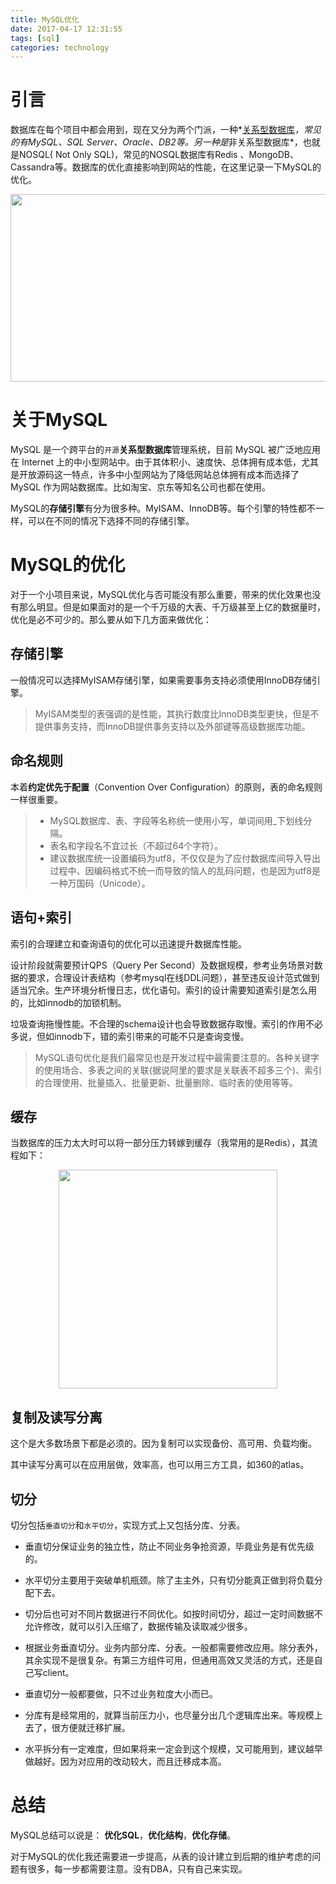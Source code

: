 ```yaml
---
title: MySQL优化
date: 2017-04-17 12:31:55
tags: [sql]
categories: technology
---
```


# 引言

数据库在每个项目中都会用到，现在又分为两个门派，一种*[关系型数据库](http://baike.baidu.com/link?url=F1B2ducJyF3-AS6F8RbkCx-1y10TqUb0tcFlxpySya025ev87isg4GprakGLkp0RvhYLO6qbgzGBTskhi-iLVM9R6yI9MtAqhHq6qy7VPj6HTfW01Y2bIhIR5O7g1xOYdZ6Zsm_qzvnKGVw5oFSzkK)*，常见的有MySQL、SQL Server、Oracle、DB2等。另一种是*非关系型数据库*，也就是NOSQL( Not Only SQL)，常见的NOSQL数据库有Redis 、MongoDB、Cassandra等。数据库的优化直接影响到网站的性能，在这里记录一下MySQL的优化。

<div align=center><img width="700" height="300" src="http://on937g0jc.bkt.clouddn.com/2017-4-17/MYSQL.jpg" algin="center"/>

</div>

<!-- more -->

# 关于MySQL

MySQL 是一个跨平台的`开源`**关系型数据库**管理系统，目前 MySQL 被广泛地应用在 Internet 上的中小型网站中。由于其体积小、速度快、总体拥有成本低，尤其是开放源码这一特点，许多中小型网站为了降低网站总体拥有成本而选择了 MySQL 作为网站数据库。比如淘宝、京东等知名公司也都在使用。

MySQL的**存储引擎**有分为很多种。MyISAM、InnoDB等。每个引擎的特性都不一样，可以在不同的情况下选择不同的存储引擎。

# MySQL的优化

对于一个小项目来说，MySQL优化与否可能没有那么重要，带来的优化效果也没有那么明显。但是如果面对的是一个千万级的大表、千万级甚至上亿的数据量时，优化是必不可少的。那么要从如下几方面来做优化：

## 存储引擎

一般情况可以选择MyISAM存储引擎，如果需要事务支持必须使用InnoDB存储引擎。

> MyISAM类型的表强调的是性能，其执行数度比InnoDB类型更快，但是不提供事务支持，而InnoDB提供事务支持以及外部键等高级数据库功能。

## 命名规则

本着**约定优先于配置**（Convention Over Configuration）的原则，表的命名规则一样很重要。

> - MySQL数据库、表、字段等名称统一使用小写，单词间用_下划线分隔。
> - 表名和字段名不宜过长（不超过64个字符）。
> - 建议数据库统一设置编码为utf8，不仅仅是为了应付数据库间导入导出过程中、因编码格式不统一而导致的恼人的乱码问题，也是因为utf8是一种万国码（Unicode）。

## 语句+索引

索引的合理建立和查询语句的优化可以迅速提升数据库性能。

设计阶段就需要预计QPS（Query Per Second）及数据规模，参考业务场景对数据的要求，合理设计表结构（参考mysql在线DDL问题），甚至违反设计范式做到适当冗余。生产环境分析慢日志，优化语句。索引的设计需要知道索引是怎么用的，比如innodb的加锁机制。

垃圾查询拖慢性能。不合理的schema设计也会导致数据存取慢。索引的作用不必多说，但如innodb下，错的索引带来的可能不只是查询变慢。

> MySQL语句优化是我们最常见也是开发过程中最需要注意的。各种关键字的使用场合、多表之间的关联(据说阿里的要求是关联表不超多三个)、索引的合理使用、批量插入、批量更新、批量删除、临时表的使用等等。

## 缓存

当数据库的压力太大时可以将一部分压力转嫁到缓存（我常用的是Redis），其流程如下：

<div align=center><img width="350" height="350" src="http://on937g0jc.bkt.clouddn.com/2017-4-17/redis.png" algin="center"/>

</div>

## 复制及读写分离

这个是大多数场景下都是必须的。因为复制可以实现备份、高可用、负载均衡。

其中读写分离可以在应用层做，效率高，也可以用三方工具，如360的atlas。

## 切分

切分包括`垂直切分`和`水平切分`，实现方式上又包括分库、分表。

- 垂直切分保证业务的独立性，防止不同业务争抢资源，毕竟业务是有优先级的。
- 水平切分主要用于突破单机瓶颈。除了主主外，只有切分能真正做到将负载分配下去。
- 切分后也可对不同片数据进行不同优化。如按时间切分，超过一定时间数据不允许修改，就可以引入压缩了，数据传输及读取减少很多。


- 根据业务垂直切分。业务内部分库、分表。一般都需要修改应用。除分表外，其余实现不是很复杂。有第三方组件可用，但通用高效又灵活的方式，还是自己写client。


- 垂直切分一般都要做，只不过业务粒度大小而已。
- 分库有是经常用的，就算当前压力小，也尽量分出几个逻辑库出来。等规模上去了，很方便就迁移扩展。
- 水平拆分有一定难度，但如果将来一定会到这个规模，又可能用到，建议越早做越好。因为对应用的改动较大，而且迁移成本高。

# 总结

MySQL总结可以说是： **优化SQL**，**优化结构**，**优化存储**。

对于MySQL的优化我还需要进一步提高，从表的设计建立到后期的维护考虑的问题有很多，每一步都需要注意。没有DBA，只有自己来实现。